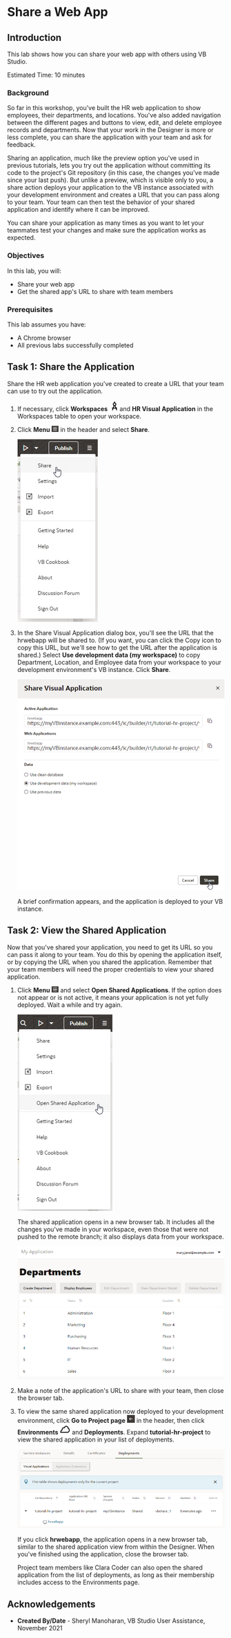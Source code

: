 # Share a Web App

## Introduction

This lab shows how you can share your web app with others using VB Studio.

Estimated Time: 10 minutes

### Background
So far in this workshop, you've built the HR web application to show employees, their departments, and locations. You've also added navigation between the different pages and buttons to view, edit, and delete employee records and departments. Now that your work in the Designer is more or less complete, you can share the application with your team and ask for feedback.

Sharing an application, much like the preview option you've used in previous tutorials, lets you try out the application without committing its code to the project's Git repository (in this case, the changes you've made since your last push). But unlike a preview, which is visible only to you, a share action deploys your application to the VB instance associated with your development environment and creates a URL that you can pass along to your team. Your team can then test the behavior of your shared application and identify where it can be improved.

You can share your application as many times as you want to let your teammates test your changes and make sure the application works as expected.

### Objectives
In this lab, you will:
* Share your web app
* Get the shared app's URL to share with team members

### Prerequisites

This lab assumes you have:
* A Chrome browser
* All previous labs successfully completed

## Task 1: Share the Application

Share the HR web application you've created to create a URL that your team can use to try out the application.

1.  If necessary, click **Workspaces** ![Workspaces icon](images/vbs-workspaces-icon.png)and **HR Visual Application** in the Workspaces table to open your workspace.
2.  Click **Menu** ![Options menu icon](images/options-header-menu.png) in the header and select **Share**.

    ![](images/share.png " ")

3.  In the Share Visual Application dialog box, you'll see the URL that the hrwebapp will be shared to. (If you want, you can click the Copy icon to copy this URL, but we'll see how to get the URL after the application is shared.) Select **Use development data (my workspace)** to copy Department, Location, and Employee data from your workspace to your development environment's VB instance. Click **Share**.

    ![](images/share-application.png " ")

    A brief confirmation appears, and the application is deployed to your VB instance.


## Task 2: View the Shared Application

Now that you've shared your application, you need to get its URL so you can pass it along to your team. You do this by opening the application itself, or by copying the URL when you shared the application. Remember that your team members will need the proper credentials to view your shared application.

1.  Click **Menu** ![Options menu icon](images/options-header-menu.png) and select **Open Shared Applications**. If the option does not appear or is not active, it means your application is not yet fully deployed. Wait a while and try again.

    ![](images/open-shared-application.png " ")

    The shared application opens in a new browser tab. It includes all the changes you've made in your workspace, even those that were not pushed to the remote branch; it also displays data from your workspace.

    ![](images/open-shared-application-result.png " ")

2.  Make a note of the application's URL to share with your team, then close the browser tab.
3.  To view the same shared application now deployed to your development environment, click **Go to Project page** ![Go to Project Page icon](images/go-to-project-home-icon.png) in the header, then click **Environments** ![Environments icon](images/vbs-environments-icon.png) and **Deployments**. Expand **tutorial-hr-project** to view the shared application in your list of deployments.

    ![](images/shared-deployment.png " ")

    If you click **hrwebapp**, the application opens in a new browser tab, similar to the shared application view from within the Designer. When you've finished using the application, close the browser tab.

    Project team members like Clara Coder can also open the shared application from the list of deployments, as long as their membership includes access to the Environments page.

## Acknowledgements
* **Created By/Date** - Sheryl Manoharan, VB Studio User Assistance, November 2021
<!--* **Last Updated By** - October 2021 --!>
